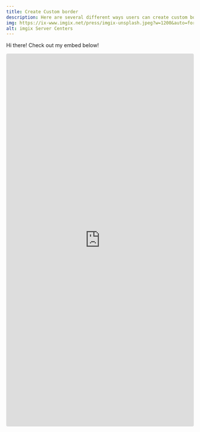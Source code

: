 ```yaml
---
title: Create Custom border
description: Here are several different ways users can create custom borders.
img: https://ix-www.imgix.net/press/imgix-unsplash.jpeg?w=1200&auto=format,compress&cs=srgb
alt: imgix Server Centers
---
```


Hi there! Check out my embed below!

<iframe src="https://codesandbox.io/s/cnizz"
     style="width:100%; height:1000px; border:0; border-radius: 4px; overflow:hidden;"
     title="srcset example with imgix react"
     allow="accelerometer; ambient-light-sensor; camera; encrypted-media; geolocation; gyroscope; hid; microphone; midi; payment; usb; vr; xr-spatial-tracking"
     sandbox="allow-forms allow-modals allow-popups allow-presentation allow-same-origin allow-scripts"
   ></iframe>
